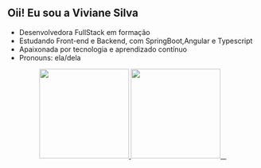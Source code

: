 ## Oii! Eu sou a Viviane Silva

- Desenvolvedora FullStack em formação  
- Estudando Front-end e Backend, com SpringBoot,Angular e Typescript  
- Apaixonada por tecnologia e aprendizado contínuo  
- Pronouns: ela/dela

<div align="center">
  <a href="https://github.com/VivianeSilva4">
    <img height="180em" src="https://github-readme-stats.vercel.app/api?username=VivianeSilva4&show_icons=true&theme=dark&include_all_commits=true&count_private=true"/>
    <img height="180em" src="https://github-readme-stats.vercel.app/api/top-langs/?username=VivianeSilva4&layout=compact&langs_count=16&theme=dark"/>
  </a>
</div>
